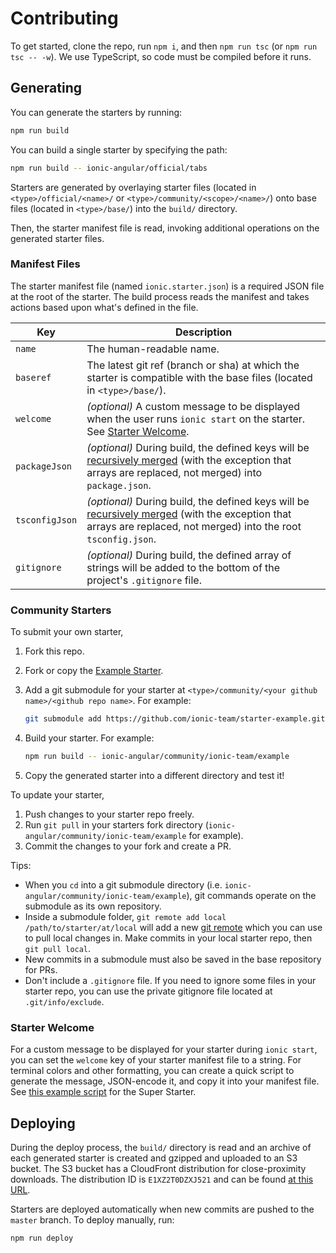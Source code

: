 # Contributing

To get started, clone the repo, run `npm i`, and then `npm run tsc` (or `npm run
tsc -- -w`). We use TypeScript, so code must be compiled before it runs.

## Generating

You can generate the starters by running:

```bash
npm run build
```

You can build a single starter by specifying the path:

```bash
npm run build -- ionic-angular/official/tabs
```

Starters are generated by overlaying starter files (located in
`<type>/official/<name>/` or `<type>/community/<scope>/<name>/`) onto base files
(located in `<type>/base/`) into the `build/` directory.

Then, the starter manifest file is read, invoking additional operations on the
generated starter files.

### Manifest Files

The starter manifest file (named `ionic.starter.json`) is a required JSON file
at the root of the starter. The build process reads the manifest and takes
actions based upon what's defined in the file.

| Key           | Description
|---------------|-------------
| `name`        | The human-readable name.
| `baseref`     | The latest git ref (branch or sha) at which the starter is compatible with the base files (located in `<type>/base/`).
| `welcome`     | _(optional)_ A custom message to be displayed when the user runs `ionic start` on the starter. See [Starter Welcome](#starter-welcome).
| `packageJson` | _(optional)_ During build, the defined keys will be [recursively merged](https://lodash.com/docs/4.17.4#merge) (with the exception that arrays are replaced, not merged) into `package.json`.
| `tsconfigJson` | _(optional)_ During build, the defined keys will be [recursively merged](https://lodash.com/docs/4.17.4#merge) (with the exception that arrays are replaced, not merged) into the root `tsconfig.json`.
| `gitignore` | _(optional)_ During build, the defined array of strings will be added to the bottom of the project's `.gitignore` file.

### Community Starters

To submit your own starter,

1. Fork this repo.
1. Fork or copy the [Example
   Starter](https://github.com/ionic-team/starter-example).
1. Add a git submodule for your starter at `<type>/community/<your github
   name>/<github repo name>`. For example:

    ```bash
    git submodule add https://github.com/ionic-team/starter-example.git ionic-angular/community/ionic-team/example
    ```

1. Build your starter. For example:

    ```bash
    npm run build -- ionic-angular/community/ionic-team/example
    ```

1. Copy the generated starter into a different directory and test it!

To update your starter,

1. Push changes to your starter repo freely.
1. Run `git pull` in your starters fork directory
   (`ionic-angular/community/ionic-team/example` for example).
1. Commit the changes to your fork and create a PR.

Tips:

* When you `cd` into a git submodule directory (i.e.
  `ionic-angular/community/ionic-team/example`), git commands operate on the
  submodule as its own repository.
* Inside a submodule folder, `git remote add local /path/to/starter/at/local`
  will add a new [git remote](https://git-scm.com/docs/git-remote) which you can
  use to pull local changes in. Make commits in your local starter repo, then
  `git pull local`.
* New commits in a submodule must also be saved in the base repository for PRs.
* Don't include a `.gitignore` file. If you need to ignore some files in your
  starter repo, you can use the private gitignore file located at
  `.git/info/exclude`.

### Starter Welcome

For a custom message to be displayed for your starter during `ionic start`, you
can set the `welcome` key of your starter manifest file to a string. For
terminal colors and other formatting, you can create a quick script to generate
the message, JSON-encode it, and copy it into your manifest file. See [this
example
script](https://github.com/ionic-team/starters/tree/master/ionic-angular/official/super.welcome.js)
for the Super Starter.

## Deploying

During the deploy process, the `build/` directory is read and an archive of each
generated starter is created and gzipped and uploaded to an S3 bucket. The S3
bucket has a CloudFront distribution for close-proximity downloads. The
distribution ID is `E1XZ2T0DZXJ521` and can be found [at this
URL](https://d2ql0qc7j8u4b2.cloudfront.net).

Starters are deployed automatically when new commits are pushed to the `master`
branch. To deploy manually, run:

```bash
npm run deploy
```
